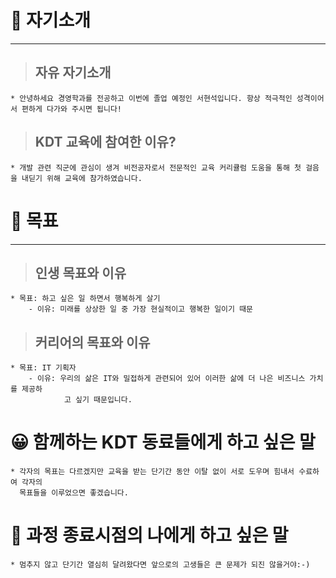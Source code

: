 # 📢 자기소개
---
> ## 자유 자기소개
    * 안녕하세요 경영학과를 전공하고 이번에 졸업 예정인 서현석입니다. 항상 적극적인 성격이어서 편하게 다가와 주시면 됩니다!

> ## KDT 교육에 참여한 이유?
    * 개발 관련 직군에 관심이 생겨 비전공자로서 전문적인 교육 커리큘럼 도움을 통해 첫 걸음을 내딛기 위해 교육에 참가하였습니다.


# 🎯 목표
---
> ## 인생 목표와 이유
    * 목표: 하고 싶은 일 하면서 행복하게 살기
        - 이유: 미래를 상상한 일 중 가장 현실적이고 행복한 일이기 때문

> ## 커리어의 목표와 이유
    * 목표: IT 기획자
        - 이유: 우리의 삶은 IT와 밀접하게 관련되어 있어 이러한 삶에 더 나은 비즈니스 가치를 제공하      
                고 싶기 때문입니다.

# 😀 함께하는 KDT 동료들에게 하고 싶은 말
    * 각자의 목표는 다르겠지만 교육을 받는 단기간 동안 이탈 없이 서로 도우며 힘내서 수료하여 각자의     
      목표들을 이루었으면 좋겠습니다.

# 💜 과정 종료시점의 나에게 하고 싶은 말
    * 멈추지 않고 단기간 열심히 달려왔다면 앞으로의 고생들은 큰 문제가 되진 않을거야:-)